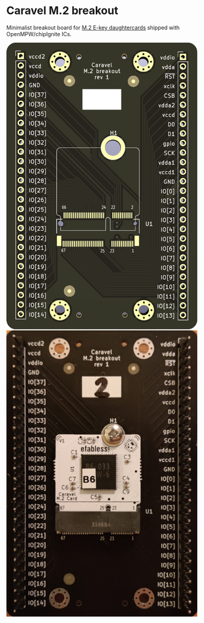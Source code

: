 # Caravel M.2 breakout

Minimalist breakout board for
[M.2 E-key daughtercards](https://github.com/efabless/caravel_board/tree/main/hardware/breakout/caravel-M.2-card-QFN)
shipped with OpenMPW/chipIgnite ICs.

<img src="m2e-breakout-front.png" alt="PCB front render" width="500px" />
<img src="m2e-breakout-photo2.jpg" alt="PCB front photo" width="500px" />
